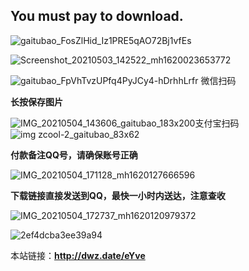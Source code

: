 
## You must pay to download.

![gaitubao_FosZlHid_Iz1PRE5qAO72Bj1vfEs](https://user-images.githubusercontent.com/82256583/116867416-b5ec2000-ac3f-11eb-9e14-05311a157cdb.jpg)

![Screenshot_20210503_142522_mh1620023653772](https://user-images.githubusercontent.com/82256583/116847223-b0311300-ac1c-11eb-9766-fb85b552e768.jpg)

![gaitubao_FpVhTvzUPfq4PyJCy4-hDrhhLrfr](https://user-images.githubusercontent.com/82256583/116981696-77676b80-acfa-11eb-8c69-c3912dee89b5.jpg)
微信扫码

**长按保存图片**

![IMG_20210504_143606_gaitubao_183x200](https://user-images.githubusercontent.com/82256583/116981852-a8e03700-acfa-11eb-843d-8cd589f896c5.jpg)支付宝扫码![img zcool-2_gaitubao_83x62](https://user-images.githubusercontent.com/82256583/116975222-decced80-acf1-11eb-911a-2643abc075a0.gif)

**付款备注QQ号，请确保账号正确**

![IMG_20210504_171128_mh1620127666596](https://user-images.githubusercontent.com/82256583/116997142-ff577080-ad0e-11eb-8b24-1dcca307ab66.jpg)

**下载链接直接发送到QQ，最快一小时内送达，注意查收**

![IMG_20210504_172737_mh1620120979372](https://user-images.githubusercontent.com/82256583/116985739-7a188f80-acff-11eb-8a17-94f5a363e5d6.jpg)

![2ef4dcba3ee39a94](https://user-images.githubusercontent.com/82256583/116986123-ff03a900-acff-11eb-8b41-4b75216fbe7b.gif)

本站链接：**http://dwz.date/eYve**


